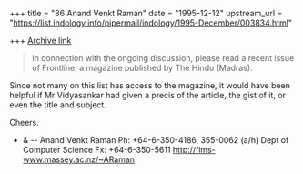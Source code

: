 +++
title = "86 Anand Venkt Raman"
date = "1995-12-12"
upstream_url = "https://list.indology.info/pipermail/indology/1995-December/003834.html"

+++
[Archive link](https://list.indology.info/pipermail/indology/1995-December/003834.html)

>In connection with the ongoing discussion, please read a recent
>issue of Frontline, a magazine published by The Hindu (Madras).

Since not many on this list has access to the magazine, it would have
been helpful if Mr Vidyasankar had given a precis of the article, the
gist of it, or even the title and subject.

Cheers.

- &
-- 
Anand Venkt Raman                 Ph: +64-6-350-4186, 355-0062 (a/h)
Dept of Computer Science          Fx: +64-6-350-5611
http://fims-www.massey.ac.nz/~ARaman





